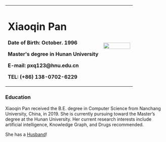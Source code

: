 <table border="0">
  <tr>
    <td width="75%">
      <h1>Xiaoqin Pan</h1>
      <p><b>Date of Birth: October. 1996</b></p>
      <p><b>Master's degree in Hunan University</b></p>
      <p><b>E-mail: pxq123@hnu.edu.cn</b></p>
      <p><b>TEL: (+86) 138-0702-6229</b></p>
    </td>
    <td width="25%">
      <img src="/she.jpg" width="100%">
    </td>
  </tr>
</table>

### Education
Xiaoqin Pan received the B.E. degree in Computer Science from Nanchang University, China, in 2019. She is currently pursuing toward the Master’s degree at the Hunan University. Her current research interests include artificial intelligence, Knowledge Graph, and Drugs recommended.

She has a [Husband](https://hzc0630.github.io/)!

